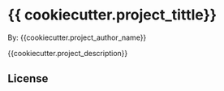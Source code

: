 # {{ cookiecutter.project_tittle}}

By: {{cookiecutter.project_author_name}}

{{cookiecutter.project_description}}

## License